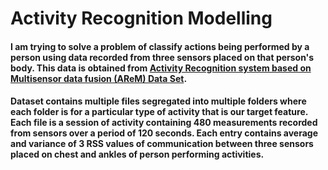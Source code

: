 # Activity Recognition Modelling
#### I am trying to solve a problem of classify actions being performed by a person using data recorded from three sensors placed on that person's body. This data is obtained from [Activity Recognition system based on Multisensor data fusion (AReM) Data Set](https://archive.ics.uci.edu/ml/datasets/Activity+Recognition+system+based+on+Multisensor+data+fusion+(AReM)).
#### Dataset contains multiple files segregated into multiple folders where each folder is for a particular type of activity that is our target feature. Each file is a session of activity containing 480 measurements recorded from sensors over a period of 120 seconds. Each entry contains average and variance of 3 RSS values of communication between three sensors placed on chest and ankles of person performing activities.